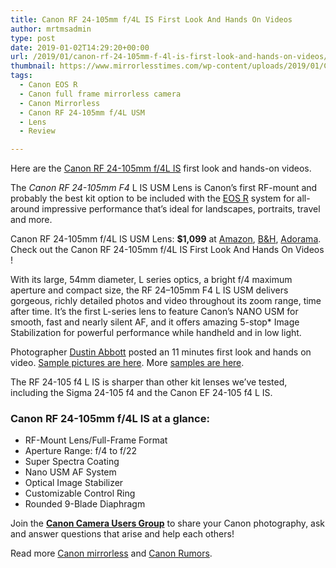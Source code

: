 ```yaml
---
title: Canon RF 24-105mm f/4L IS First Look And Hands On Videos
author: mrtmsadmin
type: post
date: 2019-01-02T14:29:20+00:00
url: /2019/01/canon-rf-24-105mm-f-4l-is-first-look-and-hands-on-videos/
thumbnail: https://www.mirrorlesstimes.com/wp-content/uploads/2019/01/Canon-RF-24-105-f4-lens.jpg
tags:
  - Canon EOS R
  - Canon full frame mirrorless camera
  - Canon Mirrorless
  - Canon RF 24-105mm f/4L USM
  - Lens
  - Review

---
```

Here are the <a href="https://www.mirrorlesstimes.com/tag/canon-rf-24-105mm-f-4l-usm/" target="_blank" rel="noopener">Canon RF 24-105mm f/4L IS</a> first look and hands-on videos.

The _Canon RF 24-105mm F4_ L IS USM Lens is Canon&#8217;s first RF-mount and probably the best kit option to be included with the <a href="https://www.mirrorlesstimes.com/tag/canon-eos-r/" target="_blank" rel="noopener">EOS R</a> system for all-around impressive performance that&#8217;s ideal for landscapes, portraits, travel and more.

Canon RF 24-105mm f/4L IS USM Lens: **$1,099** at <a class="ext-link" title="" href="https://www.amazon.com/Canon-RF-24-105mm-USM-Lens/dp/B07H489XDQ/?tag=daicamnew-20" target="_blank" rel="noopener external noreferrer nofollow" data-wpel-link="external" data-amzn-asin="B07H489XDQ">Amazon</a>, <a class="ext-link" title="" href="https://www.bhphotovideo.com/c/product/1433712-REG/canon_rf_24_105mm_f_4l_is.html/BI/20175/KBID/14249/" target="_blank" rel="noopener external noreferrer nofollow" data-wpel-link="external">B&H</a>, <a class="ext-link" title="" href="https://adorama.evyy.net/c/63923/51926/1036?u=https://www.adorama.com/car241054.html" target="_blank" rel="noopener external noreferrer nofollow" data-wpel-link="external">Adorama</a>. Check out the Canon RF 24-105mm f/4L IS First Look And Hands On Videos !

<!--more-->

With its large, 54mm diameter, L series optics, a bright f/4 maximum aperture and compact size, the RF 24–105mm F4 L IS USM delivers gorgeous, richly detailed photos and video throughout its zoom range, time after time. It&#8217;s the first L-series lens to feature Canon&#8217;s NANO USM for smooth, fast and nearly silent AF, and it offers amazing 5-stop* Image Stabilization for powerful performance while handheld and in low light.

Photographer <a href="https://www.youtube.com/channel/UCrmU_ja6Ea7G1RYGfy3zeVA" target="_blank" rel="nofollow noopener">Dustin Abbott</a> posted an 11 minutes first look and hands on video. <a href="https://dustinabbott.net/2018/12/canon-rf-24-105mm-f4l-is-image-gallery/" target="_blank" rel="nofollow noopener">Sample pictures are here</a>. More <a href="https://kenrockwell.com/canon/eos-r/lenses/24-105mm.htm#sampleimages" target="_blank" rel="noopener">samples are here</a>.



The RF 24-105 f4 L IS is sharper than other kit lenses we&#8217;ve tested, including the Sigma 24-105 f4 and the Canon EF 24-105 f4 L IS.



### Canon RF 24-105mm f/4L IS at a glance:

<ul class="top-section-list" data-selenium="highlightList">
  <li class="top-section-list-item">
    RF-Mount Lens/Full-Frame Format
  </li>
  <li class="top-section-list-item">
    Aperture Range: f/4 to f/22
  </li>
  <li class="top-section-list-item">
    Super Spectra Coating
  </li>
  <li class="top-section-list-item">
    Nano USM AF System
  </li>
  <li class="top-section-list-item">
    Optical Image Stabilizer
  </li>
  <li class="top-section-list-item">
    Customizable Control Ring
  </li>
  <li class="top-section-list-item">
    Rounded 9-Blade Diaphragm
  </li>
</ul>

Join the <a class="ext-link" title="" href="https://www.facebook.com/groups/185572945112087/" target="_blank" rel="external nofollow noopener"><strong>Canon Camera Users Group</strong></a> to share your Canon photography, ask and answer questions that arise and help each others!

Read more [Canon mirrorless][1] and <a href="https://www.dailycameranews.com/tag/canon-rumors/" target="_blank" rel="noopener">Canon Rumors</a>.

 [1]: https://www.mirrorlesstimes.com/tag/canon-mirrorless/